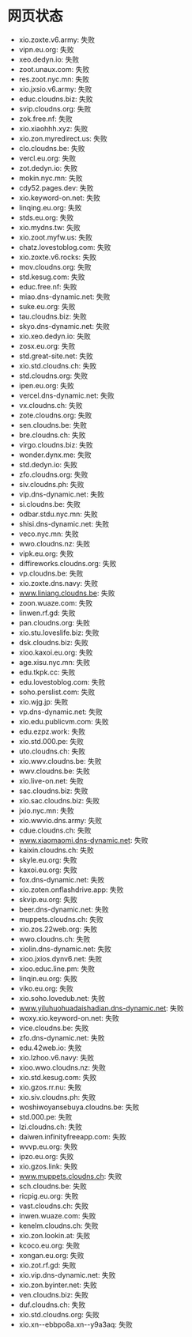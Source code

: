 # 网页状态
- xio.zoxte.v6.army: 失败
- vipn.eu.org: 失败
- xeo.dedyn.io: 失败
- zoot.unaux.com: 失败
- res.zoot.nyc.mn: 失败
- xio.jxsio.v6.army: 失败
- educ.cloudns.biz: 失败
- svip.cloudns.org: 失败
- zok.free.nf: 失败
- xio.xiaohhh.xyz: 失败
- xio.zon.myredirect.us: 失败
- clo.cloudns.be: 失败
- vercl.eu.org: 失败
- zot.dedyn.io: 失败
- mokin.nyc.mn: 失败
- cdy52.pages.dev: 失败
- xio.keyword-on.net: 失败
- linqing.eu.org: 失败
- stds.eu.org: 失败
- xio.mydns.tw: 失败
- xio.zoot.myfw.us: 失败
- chatz.lovestoblog.com: 失败
- xio.zoxte.v6.rocks: 失败
- mov.cloudns.org: 失败
- std.kesug.com: 失败
- educ.free.nf: 失败
- miao.dns-dynamic.net: 失败
- suke.eu.org: 失败
- tau.cloudns.biz: 失败
- skyo.dns-dynamic.net: 失败
- xio.xeo.dedyn.io: 失败
- zosx.eu.org: 失败
- std.great-site.net: 失败
- xio.std.cloudns.ch: 失败
- std.cloudns.org: 失败
- ipen.eu.org: 失败
- vercel.dns-dynamic.net: 失败
- vx.cloudns.ch: 失败
- zote.cloudns.org: 失败
- sen.cloudns.be: 失败
- bre.cloudns.ch: 失败
- virgo.cloudns.biz: 失败
- wonder.dynx.me: 失败
- std.dedyn.io: 失败
- zfo.cloudns.org: 失败
- siv.cloudns.ph: 失败
- vip.dns-dynamic.net: 失败
- si.cloudns.be: 失败
- odbar.stdu.nyc.mn: 失败
- shisi.dns-dynamic.net: 失败
- veco.nyc.mn: 失败
- wwo.cloudns.nz: 失败
- vipk.eu.org: 失败
- diffireworks.cloudns.org: 失败
- vp.cloudns.be: 失败
- xio.zoxte.dns.navy: 失败
- www.liniang.cloudns.be: 失败
- zoon.wuaze.com: 失败
- linwen.rf.gd: 失败
- pan.cloudns.org: 失败
- xio.stu.loveslife.biz: 失败
- dsk.cloudns.biz: 失败
- xioo.kaxoi.eu.org: 失败
- age.xisu.nyc.mn: 失败
- edu.tkpk.cc: 失败
- edu.lovestoblog.com: 失败
- soho.perslist.com: 失败
- xio.wjg.jp: 失败
- vp.dns-dynamic.net: 失败
- xio.edu.publicvm.com: 失败
- edu.ezpz.work: 失败
- xio.std.000.pe: 失败
- uto.cloudns.ch: 失败
- xio.wwv.cloudns.be: 失败
- wwv.cloudns.be: 失败
- xio.live-on.net: 失败
- sac.cloudns.biz: 失败
- xio.sac.cloudns.biz: 失败
- jxio.nyc.mn: 失败
- xio.wwvio.dns.army: 失败
- cdue.cloudns.ch: 失败
- www.xiaomaomi.dns-dynamic.net: 失败
- kaixin.cloudns.ch: 失败
- skyle.eu.org: 失败
- kaxoi.eu.org: 失败
- fox.dns-dynamic.net: 失败
- xio.zoten.onflashdrive.app: 失败
- skvip.eu.org: 失败
- beer.dns-dynamic.net: 失败
- muppets.cloudns.ch: 失败
- xio.zos.22web.org: 失败
- wwo.cloudns.ch: 失败
- xiolin.dns-dynamic.net: 失败
- xioo.jxios.dynv6.net: 失败
- xioo.educ.line.pm: 失败
- linqin.eu.org: 失败
- viko.eu.org: 失败
- xio.soho.lovedub.net: 失败
- www.yiluhuohuadaishadian.dns-dynamic.net: 失败
- woxy.xio.keyword-on.net: 失败
- vice.cloudns.be: 失败
- zfo.dns-dynamic.net: 失败
- edu.42web.io: 失败
- xio.lzhoo.v6.navy: 失败
- xioo.wwo.cloudns.nz: 失败
- xio.std.kesug.com: 失败
- xio.gzos.rr.nu: 失败
- xio.siv.cloudns.ph: 失败
- woshiwoyansebuya.cloudns.be: 失败
- std.000.pe: 失败
- lzi.cloudns.ch: 失败
- daiwen.infinityfreeapp.com: 失败
- wvvp.eu.org: 失败
- ipzo.eu.org: 失败
- xio.gzos.link: 失败
- www.muppets.cloudns.ch: 失败
- sch.cloudns.be: 失败
- ricpig.eu.org: 失败
- vast.cloudns.ch: 失败
- inwen.wuaze.com: 失败
- kenelm.cloudns.ch: 失败
- xio.zon.lookin.at: 失败
- kcoco.eu.org: 失败
- xongan.eu.org: 失败
- xio.zot.rf.gd: 失败
- xio.vip.dns-dynamic.net: 失败
- xio.zon.byinter.net: 失败
- ven.cloudns.biz: 失败
- duf.cloudns.ch: 失败
- xio.std.cloudns.org: 失败
- xio.xn--ebbpo8a.xn--y9a3aq: 失败

